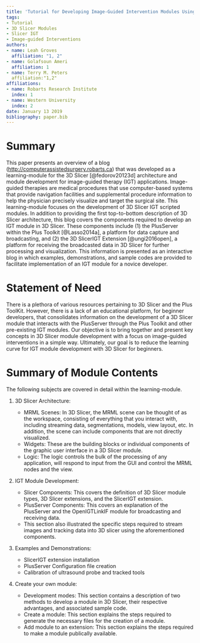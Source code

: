 ```yaml
---
title: 'Tutorial for Developing Image-Guided Intervention Modules Using 3D Slicer'
tags:
- Tutorial
- 3D Slicer Modules
- Slicer IGT 
- Image-guided Interventions
authors:
- name: Leah Groves 
  affiliation: "1, 2" 
- name: Golafsoun Ameri 
  affiliation: 1 
- name: Terry M. Peters
  affiliation:"1,2"
affiliations:
- name: Robarts Research Institute
  index: 1
- name: Western University 
  index: 2
date: January 13 2019
bibliography: paper.bib
---
```


# Summary

This paper presents an overview of a blog (http://computerassistedsurgery.robarts.ca) that was developed as a learning-module for the 3D Slicer [@fedorov20123d] architecture and module development for image-guided therapy (IGT) applications. Image-guided therapies are medical procedures that use computer-based systems that provide navigation facilities and supplemental procedure information to help the physician precisely visualize and target the surgical site. This learning-module focuses on the development of 3D Slicer IGT scripted modules. In addition to providing the first top-to-bottom description of 3D Slicer architecture, this blog covers the components required to develop an IGT module in 3D Slicer. These components include (1) the PlusServer within the Plus Toolkit [@Lasso2014a], a platform for data capture and broadcasting, and (2) the 3D SlicerIGT Extension [@ungi2016open], a platform for receiving the broadcasted data in 3D Slicer for further processing and visualization. This information is presented as an interactive blog in which examples, demonstrations, and sample codes are provided to facilitate implementation of an IGT module for a novice developer.

# Statement of Need

There is a plethora of various resources pertaining to 3D Slicer and the Plus ToolKit. However, there is a lack of an educational platform, for beginner developers, that consolidates information on the development of a 3D Slicer module that interacts with the PlusServer through the Plus Toolkit and other pre-existing IGT modules. Our objective is to bring together and present key concepts in 3D Slicer module development with a focus on image-guided interventions in a simple way. Ultimately, our goal is to reduce the learning curve for IGT module development with 3D Slicer for beginners.

# Summary of Module Contents 
The following subjects are covered in detail within the learning-module. 
1. 3D Slicer Architecture:
    * MRML Scenes: In 3D Slicer, the MRML scene can be thought of as the workspace, consisting of everything that you interact with, including streaming data, segmentations, models, view layout, etc. In addition, the scene can include components that are not directly visualized.
    * Widgets: These are the building blocks or individual components of the graphic user interface in a 3D Slicer module. 
    * Logic: The logic controls the bulk of the processing of any application, will respond to input from the GUI and control the MRML nodes and the view.
  
2. IGT Module Development:
    * Slicer Components: This covers the definition of 3D Slicer module types, 3D Slicer extensions, and the SlicerIGT extension. 
    * PlusServer Components: This covers an explanation of the PlusServer and the OpenIGTLinkIF module for broadcasting and receiving data.
    * This section also illustrated the specific steps required to stream images and tracking data into 3D slicer using the aforementioned components. 
    
3. Examples and Demonstrations:
    * SlicerIGT extension installation 
    * PlusServer Configuration file creation 
    * Calibration of ultrasound probe and tracked tools 

4. Create your own module: 
    * Development modes: This section contains a description of two methods to develop a module in 3D Slicer, their respective advantages, and associated sample code. 
    * Create a module: This section explains the steps required to generate the necessary files for the creation of a module. 
    * Add module to an extension: This section explains the steps required to make a module publically available.

